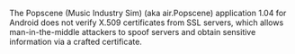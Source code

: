 The Popscene (Music Industry Sim) (aka air.Popscene) application 1.04 for Android does not verify X.509 certificates from SSL servers, which allows man-in-the-middle attackers to spoof servers and obtain sensitive information via a crafted certificate.